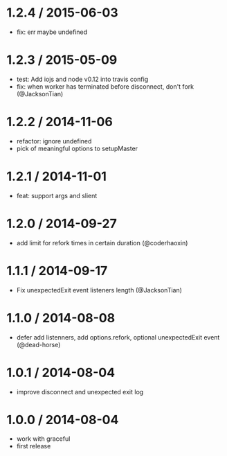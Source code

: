 
1.2.4 / 2015-06-03
==================

 * fix: err maybe undefined

1.2.3 / 2015-05-09
==================

 * test: Add iojs and node v0.12 into travis config
 * fix: when worker has terminated before disconnect, don't fork (@JacksonTian)

1.2.2 / 2014-11-06
==================

 * refactor: ignore undefined
 * pick of meaningful options to setupMaster

1.2.1 / 2014-11-01
==================

 * feat: support args and slient

1.2.0 / 2014-09-27
==================

 * add limit for refork times in certain duration (@coderhaoxin)

1.1.1 / 2014-09-17
==================

 * Fix unexpectedExit event listeners length (@JacksonTian)

1.1.0 / 2014-08-08
==================

 * defer add listenners, add options.refork, optional unexpectedExit event (@dead-horse)

1.0.1 / 2014-08-04
==================

 * improve disconnect and unexpected exit log

1.0.0 / 2014-08-04
==================

 * work with graceful
 * first release

